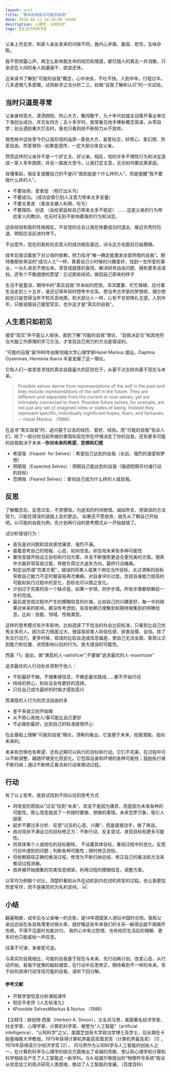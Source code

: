 ```yaml
---
layout: post
title: "真实的自我与可能的自我"
date: 2018-06-12 14:20:00 +0100
description: 心理学、认知科学
tags: [生活中的科学]
---
```


父亲上月去世，和家人亲友发来的问候不同，我内心矛盾、委屈、悲伤，五味杂陈。

我不惯袒露心声，再怎么影响我生命的经历和情感，都已随人的离去一并消散，只余还在人间的亲人拍遍阑干，欲说还休。

近来读书了解到“可能的自我”概念，心中块垒，不吐不快。人到中年，行程过半。几多遗憾几多感慨，试用新学之法分析二三。权做“自我了解和认识”的一次试验。

## 当时只道是寻常

父亲身材高大，潇洒倜傥、热心大方，敢闯敢干，九十年代初就主动离开事业单位下海创业成功，并交友四方；五十多岁时，我常看见他手捧新概念英语，从零自学；创业遇到重大打击时，我也只看到他不断努力从不放弃。

我性格中这些至今仍让我珍视的品质--善良大方，喜爱社交，好奇心、爱幻想、热爱自由、热爱冒险--如果是遗传，一定大部分来自父亲。

然而这样的父亲并不是一个好丈夫、好父亲。相反，他的许多不理性行为和决定造成一家人多年困顿，并且一路放大至今。让我打定主意，无论如何要远离家庭。

自懂事起，我反复提醒自己的不是问“我到底是个什么样的人”，而是提醒“我不要做什么样的人”。

- 不要张扬、爱表现 （枪打出头鸟）
- 不要成功。（成功会吸引别人注意力带来太多变量）
- 不要太善良 （善良会被人利用，吃亏）
- 不要探险、创造 （会给家庭和自己带来太多不稳定）
……
这是父亲的行为带给家人的教训，也无时无刻不影响着我的行为和决定。

这些经验和我的性格相反，不自觉的总会让我在快要成功时退出、接近优秀时后退、明知应该前进时停下。

不出意外，现在的我和社会意义的成功相去甚远，诗与远方也面目日益模糊。

成年后我试着放下对父母的依赖，努力找寻”唯一确定能激发全部热情的自我“。期待像那些幸运的“成功人士”一样，靠着自己小时候的兴趣爱好，找到一生所爱的事业，一头扎进去不想出来。享受成就感的喜悦、解决财务自由问题、拥有更多话语权。还有个不敢细想的愿望：忘记那些经验，做回自己原来的样子

生活不是童话，期待中的“真实自我”并未如约而至。浑浑噩噩、忙忙碌碌、应付着生活走到三十五岁，谁还记得年轻时想考中文系、想当考古学家的梦想呢，偶尔想起也只是觉得当年不知天高地厚。和大部分人一样，心有不甘却挣扎无望。人到中年，只能说服自己接受现实，也许这才是“真实的自我”。

## 人生若只如初见
接受“现实”并不能让人愉快，直到了解“可能的自我”理论、“自我决定论”和其他符合大脑工作原理的学习方法，才发现自己用力的方法是错误的。

“可能的自我”是1986年由斯坦福大学心理学家Hazel Markus 提出，Daphna Oyserman, Herminia Ibarra 丰富发展了这一理论。

它和人们一直苦苦寻找的真实自我最大的区别在于，从基于过去转向基于现在与未来。

> Possible selves derive from representations of the self in
the past and they include representations of the self in
the future. They are different and separable from the current
or now selves, yet are intimately connected to them.
Possible future selves, for example, are not just any set
of imagined roles or states of being. Instead they represent
specific, individually significant hopes, fears, and fantasies. 
-- Hazel Markus （1986）

在追寻“真实自我”时，追问基于过去的经历、爱好、经验。而“可能的自我”告诉人们，除了一部分你当前所做的事情和现在所在环境决定了你的自我，还有更多可能的自我取决于未来--**你对未来的希望、恐惧和幻想**

- 希望我（Hoped- for Selves）：希望自己达到的自我（长远、强烈的渴望和梦想）
- 预期我（Expected Selves）：预期自己能达到的自我（强调短期可付诸行动的目标）
- 恐惧我（Feared Selves）：害怕自己成为什么样的人或自我。

## 反思
了解概念后，反思过去，不禁懊恼，为逝去的时间惋惜。诚如所言，用错误的方法努力，只能在错误的道路上走的更远。
如果还不愿放弃，就先从了解自己开始吧。以可能的自我为例，先计划再行动的思考模式从一开始就错了。

试分析错误行为：

- 首先是对问题和现状感觉痛苦、强烈不满。
- 接着思考自己的短板、心态、如何改变。却忽视未来有多种可能性
- 要改变就开始设立目标和行动方案，并且不断搜索更适合更完美的方案。搜索中大脑非常容易过载、导致负荷过大迷失方向，最终行动瘫痪。
- 制定出所谓“完美方案”，错误的将某人或某个岗位当作目标，太过清晰的目标导致自己能力不足时极容易再次瘫痪。对自身评价过低，忽视自身能力提高的可能和执行过程中的变化，目标也可以随之变化。
- 计划过于完美的另一个缺点是，如果一步错，则步步错。所有步骤都依赖前一步的完成。
- 最后是忽视过程中产生的模糊信息的价值，比如自己的兴趣爱好、每一步的结果对未来的影响，都没有考虑到，盲目依赖已搜集到和期待搜集到的明确信息。比如：技能、领域、性格类型。


这样的思考模式有许多影响，比如选择了不恰当的社会比较标准，只看到比自己优秀太多的人。因为实力相差过大，很容易损害人际信任感、损害自尊、自信。除了失去行动力，更多时候，错误的比较会造成信息偏差，使自己无法全面、客观认识到能力和位置、进而影响以后的行为，放大错误的可能性。

西蒙「1」提出，做“满意的人-satisficer”,不要做“追求最优的人-maximizer”

追求最优的人行动处处受制于他人：
- 不到最好不做。不搜集够信息，不确定最优路线……都不开始行动
- 持续的担心，别处总会有更好的选择。 
- 只在自己成为最好的时候才感到高兴

而满意的人行为则灵活自由的多
- 差不多就立刻开始做
- 从不担心其他人/事可能比自己更好
- 不必做到最好，达到自己的标准就很开心

在此基础上理解“可能的自我”理论，清晰的看出，它是基于未来，挖掘潜能、指向未来的。

未来有恐惧也有希望，还有近期可以执行的目标和行动。它们不完美，在过程中可以不断调整，跟随环境变化而变化。它包容自身和环境的各种可能性；鼓励执行者不断归纳；通过不断修正看法和行动来推动过程。

## 行动

有了以上思考，我尝试找到不同以往的思考方式

- 将改变的原因从“过去”拉到“未来”。改变不是因为痛苦，而是因为未来各种的可能性。那么改变就成了一件随时要做、想做的事情。未来包罗万象，吸引人探索
- 起步不要过多分析、反思“过去的心态、兴趣”，而是直接动手，做了再说。
- 由对现状不满设立的目标修正为：不断行动、反复尝试、发现目标和更多可能性。
- 将具体某个人或岗位的目标删除。 不设置具体目标，重视过程中的变化。反思行动中遇到的问题；判断各种可能性；随时修正目标。
- 将依赖路径正确的推进过程，修改为不断归纳总结，修正自己的看法和方法来推动过程进展。
- 放弃被开始搜集的完美信息绑架，利用过程的模糊信息，调整方案。


以写作为例做个对比，清楚的看到从外在动机到内在动机转变的过程。也让我更加热爱写作，而不是痛苦的为名利坚持。
![](https://user-images.githubusercontent.com/24825916/41330335-2fab8582-6ed3-11e8-955e-8c8c8aef792b.png)




## 小结
翻遍相册，成年后与父亲唯一的合影，是14年德国家人游玩中国时合照。我和父亲远远站在各自角落里对镜头笑，就好像这些年来我们的关系--躲得远就不用揭开伤疤，不得不见面时也能对付。
我的心中有过怨恨、也有经历生活后的理解、更多的也只能留给一声叹息。

往事不可谏，来者犹可追。

与真实的自我相比，可能的自我基于现在与未来，先行动再计划。改变心态，从行动开始。我毫不犹豫的敲起键盘，在行动中反思修正，期待看到不一样的未来。至于如何具体行动寻找可能的自我，请听下回分解。



#### 参考文献
- 开智学堂信息分析课程课件
- 阳志平老师《人生标准九》
- 《Possible Selves》Markus & Nurius （1986）     

【注释1】：赫伯特·西蒙（Herbert A. Simon），又名司马贺，美国著名经济学家、社会学家、心理学家、计算机科学家，被誉为“人工智能”（artificial intelligence）、“认知科学”之父，美国芝加哥大学政治学博士及学士，后长期在卡耐基梅隆大学教授。1975年获得计算机界最高奖图灵奖（计算机界最高奖） [1]  ，1978年获得诺贝尔经济学奖 [2]  。
司马贺作为认知科学与人工智能的创始人之一，在计算机科学与心理学的结合方面做出了卓越的贡献，使认知心理学和计算机科学相结合产生了人工智能这一新学科。与A.纽威尔等提出的“物理符号系统”假设从信息加工的观点研究人类思维，推动了人工智能的发展。（百度百科）


